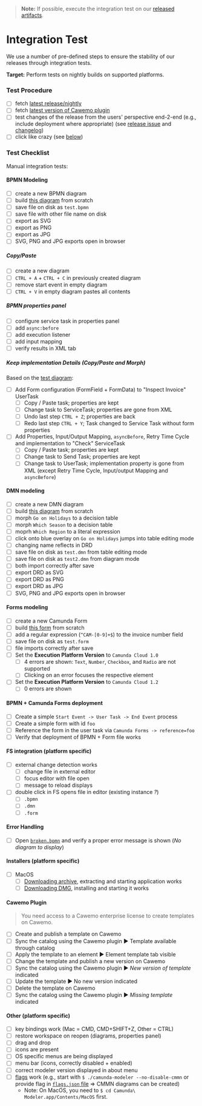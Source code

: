 > **Note:** If possible, execute the integration test on our [released artifacts](https://github.com/camunda/camunda-modeler/releases).

# Integration Test

We use a number of pre-defined steps to ensure the stability of our releases through integration tests.

**Target:** Perform tests on nightly builds on supported platforms.

### Test Procedure

- [ ] fetch [latest release/nightly](https://camunda.org/release/camunda-modeler/)
- [ ] fetch [latest version of Cawemo plugin](https://downloads.camunda.cloud/enterprise-release/cawemo/cloud-connect-modeler-plugin/)
- [ ] test changes of the release from the users' perspective end-2-end (e.g., include deployment where appropriate) (see [release issue](https://github.com/camunda/camunda-modeler/labels/release) and [changelog](https://github.com/camunda/camunda-modeler/blob/develop/CHANGELOG.md))
- [ ] click like crazy (see [below](#test-checklist))

### Test Checklist

Manual integration tests:

#### BPMN Modeling

- [ ] create a new BPMN diagram
- [ ] build [this diagram](./test.bpmn.png) from scratch
- [ ] save file on disk as `test.bpmn`
- [ ] save file with other file name on disk
- [ ] export as SVG
- [ ] export as PNG
- [ ] export as JPG
- [ ] SVG, PNG and JPG exports open in browser

##### Copy/Paste

- [ ] create a new diagram
- [ ] `CTRL + A` + `CTRL + C` in previously created diagram
- [ ] remove start event in empty diagram
- [ ] `CTRL + V` in empty diagram pastes all contents

##### BPMN properties panel

- [ ] configure service task in properties panel
- [ ] add `async:before`
- [ ] add execution listener
- [ ] add input mapping
- [ ] verify results in XML tab

##### Keep implementation Details (Copy/Paste and Morph)

Based on the [test diagram](./test.bpmn.png):

- [ ] Add Form configuration (FormField + FormData) to "Inspect Invoice" UserTask
  - [ ] Copy / Paste task; properties are kept
  - [ ] Change task to ServiceTask; properties are gone from XML
  - [ ] Undo last step `CTRL + Z`; properties are back
  - [ ] Redo last step `CTRL + Y`; Task changed to Service Task without form properties
- [ ] Add Properties, Input/Output Mapping, `asyncBefore`, Retry Time Cycle and implementation to "Check" ServiceTask
  - [ ] Copy / Paste task; properties are kept
  - [ ] Change task to Send Task; properties are kept
  - [ ] Change task to UserTask; implementation property is gone from XML (except Retry Time Cycle, Input/output Mapping and `asyncBefore`)

#### DMN modeling

- [ ] create a new DMN diagram
- [ ] build [this diagram](./test.dmn.png) from scratch
- [ ] morph `Go on Holidays` to a decision table
- [ ] morph `Which Season` to a decision table
- [ ] moprh `Which Region` to a literal expression
- [ ] click onto blue overlay on `Go on Holidays` jumps into table editing mode
- [ ] changing name reflects in DRD
- [ ] save file on disk as `test.dmn` from table editing mode
- [ ] save file on disk as `test2.dmn` from diagram mode
- [ ] both import correctly after save
- [ ] export DRD as SVG
- [ ] export DRD as PNG
- [ ] export DRD as JPG
- [ ] SVG, PNG and JPG exports open in browser

#### Forms modeling

- [ ] create a new Camunda Form
- [ ] build [this form](./test.form.png) from scratch
- [ ] add a regular expression (`^CAM-[0-9]+$`) to the invoice number field
- [ ] save file on disk as `test.form`
- [ ] file imports correctly after save
- [ ] Set the **Execution Platform Version** to `Camunda Cloud 1.0`
  - [ ] 4 errors are shown: `Text`, `Number`, `Checkbox`, and `Radio` are not supported
  - [ ] Clicking on an error focuses the respective element
- [ ] Set the **Execution Platform Version** to `Camunda Cloud 1.2`
  - [ ] 0 errors are shown

#### BPMN + Camunda Forms deployment

- [ ] Create a simple `Start Event -> User Task -> End Event` process
- [ ] Create a simple form with id `foo`
- [ ] Reference the form in the user task via `Camunda Forms -> reference=foo`
- [ ] Verify that deployment of BPMN + Form file works

#### FS integration (platform specific)

- [ ] external change detection works
  - [ ] change file in external editor
  - [ ] focus editor with file open
  - [ ] message to reload displays
- [ ] double click in FS opens file in editor (existing instance _?_)
  - [ ] `.bpmn`
  - [ ] `.dmn`
  - [ ] `.form`

#### Error Handling

- [ ] Open [`broken.bpmn`](./broken.bpmn) and verify a proper error message is shown (_No diagram to display_)

#### Installers (platform specific)

- [ ] MacOS
  - [ ] [Downloading archive](https://github.com/camunda/camunda-modeler/releases), extracting and starting application works
  - [ ] [Downloading DMG](https://github.com/camunda/camunda-modeler/releases), installing and starting it works

#### Cawemo Plugin

> You need access to a Cawemo enterprise license to create templates on Cawemo.

- [ ] Create and publish a template on Cawemo
- [ ] Sync the catalog using the Cawemo plugin ▶️ Template available through catalog
- [ ] Apply the template to an element ▶️ Element template tab visible
- [ ] Change the template and publish a new version on Cawemo
- [ ] Sync the catalog using the Cawemo plugin ▶️ _New version of template_ indicated
- [ ] Update the template ▶️ No new version indicated
- [ ] Delete the template on Cawemo
- [ ] Sync the catalog using the Cawemo plugin ▶️ _Missing template_ indicated

#### Other (platform specific)

- [ ] key bindings work (Mac = CMD, CMD+SHIFT+Z, Other = CTRL)
- [ ] restore workspace on reopen (diagrams, properties panel)
- [ ] drag and drop
- [ ] icons are present
- [ ] OS specific menus are being displayed
- [ ] menu bar (icons, correctly disabled + enabled)
- [ ] correct modeler version displayed in about menu
- [ ] [flags](https://github.com/camunda/camunda-modeler/tree/develop/docs/flags) work (e.g., start with `$ ./camunda-modeler --no-disable-cmmn` or provide flag in [`flags.json` file](https://github.com/camunda/camunda-modeler/tree/develop/docs/flags#configure-in-flagsjson) => CMMN diagrams can be created)
  - Note: On MacOS, you need to `$ cd Camunda\ Modeler.app/Contents/MacOS` first.
